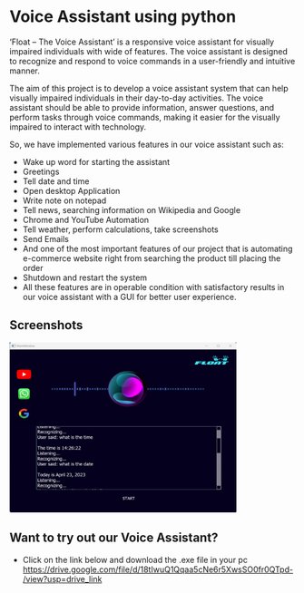 # Voice Assistant using python 

‘Float – The Voice Assistant’ is a responsive voice assistant for visually impaired individuals with wide of features. The voice assistant is designed to recognize and respond to voice commands in a user-friendly and intuitive manner. 

The aim of this project is to develop a voice assistant system that can help visually impaired individuals in their day-to-day activities. The voice assistant should be able to provide information, answer questions, and perform tasks through voice commands, making it easier for the visually impaired to interact with technology.

So, we have implemented various features in our voice assistant such as:

- Wake up word for starting the assistant
- Greetings
- Tell date and time
- Open desktop Application
- Write note on notepad
- Tell news, searching information on Wikipedia and Google
- Chrome and YouTube Automation
- Tell weather, perform calculations, take screenshots
- Send Emails
- And one of the most important features of our project that is automating e-commerce website right from searching the product till placing the order
- Shutdown and restart the system
- All these features are in operable condition with satisfactory results in our voice assistant with a GUI for better user experience. 


## Screenshots

<img src="https://github.com/SWAROOPBHAGWAT/Float-The-Voice-Assistance/blob/main/SS.png" alt="Alt Text" width="400" height="300">

## Want to try out our Voice Assistant?
- Click on the link below and download the .exe file in your pc
https://drive.google.com/file/d/18tIwuQ1Qqaa5cNe6r5XwsSO0fr0QTpd-/view?usp=drive_link

